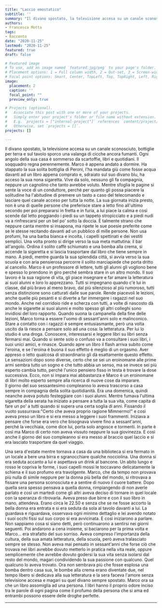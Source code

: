 ```yaml
---
title: "Laccio emostatico"
subtitle: ''
summary: "Il divano spostato, la televisione accesa su un canale sconosciuto, bottiglie per terra e sul tavolo sporco una valanga di cicche ancora fumanti."
authors:
- Francesca Motta
tags:
- Racconto
date: "2020-11-25"
lastmod: "2020-11-25"
featured: true
draft: false

# Featured image
# To use, add an image named `featured.jpg/png` to your page's folder.
# Placement options: 1 = Full column width, 2 = Out-set, 3 = Screen-width
# Focal point options: Smart, Center, TopLeft, Top, TopRight, Left, Right, BottomLeft, Bottom, BottomRight
image:
  placement: 2
  caption: ''
  focal_point: ""
  preview_only: true

# Projects (optional).
#   Associate this post with one or more of your projects.
#   Simply enter your project's folder or file name without extension.
#   E.g. `projects = ["internal-project"]` references `content/project/deep-learning/index.md`.
#   Otherwise, set `projects = []`.
projects: []

---
```


Il divano spostato, la televisione accesa su un canale sconosciuto, bottiglie per terra e sul tavolo sporco una valanga di cicche ancora fumanti. Ogni angolo della sua casa è sommerso da scartoffie, libri e quotidiani. Il soqquadro regna perennemente. Marco è appena andato a dormire. Ha stappato la sua solita bottiglia di Peroni, l'ha mandata giù come fosse acqua davanti ad un libro appena comprato e, sdraiato sul suo divano blu, ha acceso la sua nona sigaretta. Vive da solo, nessuno gli fa compagnia, neppure un cagnolino che tanto avrebbe voluto. Mentre sfoglia le pagine si sente la voce di un conduttore, perché per quanto gli possa piacere la solitudine ha l'abitudine di premere un tasto a caso del telecomando e lasciare quel canale acceso per tutta la notte. La sua giornata inizia presto, non è una di quelle persone che preferisce stare a letto fino all'ultimo secondo per poi prepararsi in fretta e in furia, a lui piace la calma e così scende dal letto poggiando i piedi su un tappeto stropicciato e a piedi nudi va a rinfrescarsi per un bel po' sotto la doccia. È talmente strano che neppure canta mentre si insapona, ma ripete le sue poesie preferite come se le stesse recitando davanti ad un pubblico di mille persone. Non usa profumi, ha una barba bianca e incolta, i capelli spettinati e dei vestiti semplici. Una volta pronto si dirige verso la sua meta mattutina: il bar all'angolo. Ordina il solito caffè schiumato e una bomba alla crema, si accende la sigaretta e si lascia trasportare dal libro che tiene sempre in mano. A piedi, mentre guarda la sua splendida città, si avvia verso la sua scuola e con aria pensierosa percorre il solito marciapiede che porta dritto al cancello. Marco è un professore di lettere, tutti gli alunni gli vogliono bene e spesso lo prendono in giro perché sembra stare in un altro mondo. Il suo lavoro è la sua ragione di vita, gli piace insegnare e far amare la letteratura ai suoi alunni e loro lo apprezzano. Tutti si impegnano quando c'è lui in classe, dal più bravo al meno bravo, dal più silenzioso al più rumoroso, tutti senza distinzione sono catturati dalle sue parole. Rende piacevoli le lezioni, anche quelle più pesanti e si diverte a far immergere i ragazzi nel suo mondo. Anche nel corridoio ride e scherza con tutti, a volte di nascosto dà anche le sigarette ai suoi alunni e molto spesso gli altri colleghi sono invidiosi del loro rapporto. Quando suona la campanella della fine delle lezioni, Marco torna a essere l'uomo di sessant'anni solo e malinconico. Stare a contatto con i ragazzi è sempre entusiasmante, però una volta uscito da là riesce a pensare solo ad una cosa: la letteratura. Per lui lo studio è una droga. Conoscere, interessarsi e leggere libri su libri senza fermarsi mai. Quando si sente solo o confuso va a consultare i suoi libri, i suoi unici amici, e rinasce. Quando apre un libro il flash arriva subito come l'eroina, e se l'eroina è buona il suo effetto è meglio di un orgasmo. Aver appreso o letto qualcosa di straordinario gli dà esattamente questo effetto. Le sensazioni dopo sono diverse, certo che se sei un eroinomane alle prime armi sembra tutto un sogno e che tutto abbia un senso, ma se invece sei più esperto cambia tutto, perché l'unico pensiero fisso in testa è trovare la dose successiva. Ecco, non si impara mai abbastanza e Marco è un eroinomane di libri molto esperto sempre alla ricerca di nuove cose da imparare.     
                                                                                                                                                  Il giorno del suo sessantesimo compleanno lo aveva trascorso a casa sempre in compagnia della solita quotidianità. Era una domenica, quindi neanche aveva potuto festeggiare con i suoi alunni. Mentre fumava l'ultima sigaretta della serata ha iniziato a pensare a tutta la sua vita, come capita di fare un po' a tutti quando si supera una certa soglia di anni. Fissando il vuoto sussurrava:"Certo che aveva proprio ragione Mimnermo!" e così aveva preso un libro e si era messo a leggere i suoi frammenti. Iniziava a pensare che forse era vero che bisognava vivere fino a sessant'anni, perché la vecchiaia, come dice lui, porta solo angosce e tormenti. In parte è così ma Marco di certo non aveva vissuto neppure la sua giovinezza. E così anche il giorno del suo compleanno si era messo al braccio quel laccio e si era lasciato trasportare da quel viaggio.

Una sera d'estate mentre tornava a casa da una biblioteca si era fermato in un locale a bere una birra e sgranocchiare qualche nocciolina. Una donna si era seduta accanto a lui e aspettava un drink al bancone. Un abito lungo e rosso le copriva le forme, i suoi capelli mossi le toccavano delicatamente la schiena e il suo profumo era travolgente. Marco, che da tempo non provava più nulla di simile neppure per la donna più bella del mondo, si ritrovava a fissare una persona sconosciuta e a sentire di nuovo il cuore battere. Dopo quella sera spesso pensava a quella donna, rimpiangendo di non averle parlato e così un martedì come gli altri aveva deciso di tornare in quel locale con la speranza di ritrovarla. Aveva preso due birre e con il suo libro in mano, attendeva. Erano circa le 22.50 e senza che se ne fosse accorto la bella donna era entrata e si era seduta da sola al tavolo davanti a lui. La guardava e riguardava, osservava ogni minimo dettaglio e lei avendo notato i suoi occhi fissi sul suo corpo si era avvicinata. E così iniziarono a parlare. Non sappiamo cosa si siano detti, però continuarono a sentirsi nei giorni seguenti. Poi andarono a cena insieme, si baciarono per la prima volta e Marco... era strafatto del suo sorriso. Aveva compreso l'importanza della cultura, della sua amata letteratura, della scuola, però aveva tralasciato sempre se stesso. Non aveva mai pensato in sessant'anni che forse ciò che trovava nei libri avrebbe dovuto metterlo in pratica nella vita reale, oppure semplicemente che avrebbe dovuto godersi la sua vita senza isolarsi dal resto del mondo, magari condividendo la sua passione con qualcuno. Quel qualcuno lo aveva trovato. Ora non sembrava più che fosse esplosa una bomba dentro casa sua, le bombe alla crema erano diventate due, nel tempo libero si dedicava alla sua letteratura e la sera faceva l'amore senza televisione accesa e magari su quel divano sempre spostato. Marco ora sa che un libro assomiglia ad una persona. I libri hanno il proprio odore inciso tra le parole di ogni pagina come il profumo della persona che si ama ed entrambi possono essere delle droghe perfette.

---

